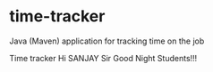 # time-tracker
Java (Maven) application for tracking time on the job

Time tracker
Hi SANJAY Sir
Good Night Students!!!
